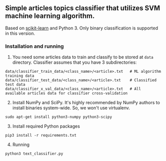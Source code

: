 ## Simple articles topics classifier that utilizes SVM machine learning algorithm.

Based on [scikit-learn](http://scikit-learn.org/) and Python 3.
Only binary classification is supported in this version.

### Installation and running

1. You need some articles data to train and classify to be stored at `data` directory.
Classifier assumes that you have 3 subdirectories:
```
data/classifier_train_data/<class_name>/<article>.txt   # ML algorithm training data
data/classifier_test_data/<class_name>/<article>.txt    # Classified test data
data/classifier_x_val_data/<class_name>/<article>.txt   # All available articles data for classifier cross-validation
```

2. Install NumPy and SciPy. It's highly recommended by NumPy authors to install binaries system-wide.
So, we won't use virtualenv.
```
sudo apt-get install python3-numpy python3-scipy
```

3. Install required Python packages
```
pip3 install -r requirements.txt
```

4. Running
```
python3 text_classifier.py
```
